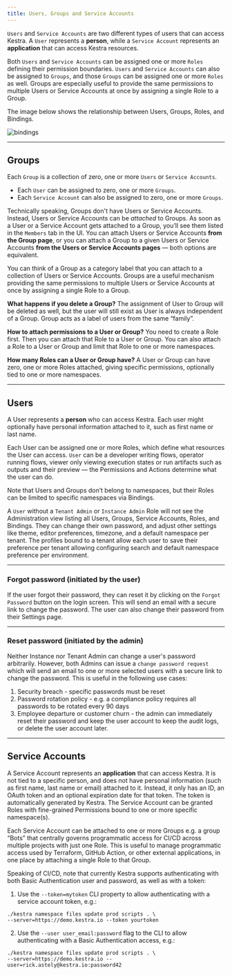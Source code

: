```yaml
---
title: Users, Groups and Service Accounts
---
```


`Users` and `Service Accounts` are two different types of users that can access Kestra. A `User` represents a **person**, while a `Service Account` represents an **application** that can access Kestra resources.

Both `Users` and `Service Accounts` can be assigned one or more `Roles` defining their permission boundaries. `Users` and `Service Accounts` can also be assigned to `Groups`, and those `Groups` can be assigned one or more `Roles` as well. Groups are especially useful to provide the same permissions to multiple Users or Service Accounts at once by assigning a single Role to a Group.

The image below shows the relationship between Users, Groups, Roles, and Bindings.

![bindings](/docs/bindings.png)

---

## Groups

Each `Group` is a collection of zero, one or more `Users` or `Service Accounts`.
- Each `User` can be assigned to zero, one or more `Groups`.
- Each `Service Account` can also be assigned to zero, one or more `Groups`.

Technically speaking, Groups don't have Users or Service Accounts. Instead, Users or Service Accounts can be _attached_ to Groups. As soon as a User or a Service Account gets attached to a Group, you’ll see them listed in the `Members` tab in the UI. You can attach Users or Service Accounts **from the Group page**, or you can attach a Group to a given Users or Service Accounts **from the Users or Service Accounts pages** — both options are equivalent.

You can think of a Group as a category label that you can attach to a collection of Users or Service Accounts. Groups are a useful mechanism providing the same permissions to multiple Users or Service Accounts at once by assigning a single Role to a Group.

**What happens if you delete a Group?** The assignment of User to Group will be deleted as well, but the user will still exist as User is always independent of a Group. Group acts as a label of users from the same “family”.

**How to attach permissions to a User or Group?** You need to create a Role first. Then you can attach that Role to a User or Group. You can also attach a Role to a User or Group and limit that Role to one or more namespaces.

**How many Roles can a User or Group have?** A User or Group can have zero, one or more Roles attached, giving specific permissions, optionally tied to one or more namespaces.

---

## Users

A User represents a **person** who can access Kestra. Each user might optionally have personal information attached to it, such as first name or last name.

Each User can be assigned one or more Roles, which define what resources the User can access. `User` can be a developer writing flows, operator running flows, viewer only viewing execution states or run artifacts such as outputs and their preview — the Permissions and Actions determine what the user can do.

Note that Users and Groups don’t belong to namespaces, but their Roles can be limited to specific namespaces via Bindings.

A `User` without a `Tenant Admin` or `Instance Admin` Role will not see the Administration view listing all Users, Groups, Service Accounts, Roles, and Bindings. They can change their own password, and adjust other settings like theme, editor preferences, timezone, and a default namespace per tenant. The profiles bound to a tenant allow each user to save their preference per tenant allowing configuring search and default namespace preference per environment.

---

### Forgot password (initiated by the user)

If the user forgot their password, they can reset it by clicking on the `Forgot Password` button on the login screen. This will send an email with a secure link to change the password. The user can also change their password from their Settings page.

---

### Reset password (initiated by the admin)

Neither Instance nor Tenant Admin can change a user's password arbitrarily. However, both Admins can issue a `change password request` which will send an email to one or more selected users with a secure link to change the password. This is useful in the following use cases:

1. Security breach - specific passwords must be reset
2. Password rotation policy - e.g. a compliance policy requires all passwords to be rotated every 90 days
3. Employee departure or customer churn - the admin can immediately reset their password and keep the user account to keep the audit logs, or delete the user account later.

---

## Service Accounts

A Service Account represents an **application** that can access Kestra. It is not tied to a specific person, and does not have personal information (such as first name, last name or email) attached to it. Instead, it only has an ID, an OAuth token and an optional expiration date for that token. The token is automatically generated by Kestra. The Service Account can be granted Roles with fine-grained Permissions bound to one or more specific namespace(s).

Each Service Account can be attached to one or more Groups e.g. a group “Bots” that centrally governs programmatic access for CI/CD across multiple projects with just one Role. This is useful to manage programmatic access used by Terraform, GitHub Action, or other external applications, in one place by attaching a single Role to that Group.

Speaking of CI/CD, note that currently Kestra supports authenticating with both Basic Authentication user and password, as well as with a token:

1. Use the `--token=mytoken` CLI property to allow authenticating with a service account token, e.g.:

```
./kestra namespace files update prod scripts . \
--server=https://demo.kestra.io --token yourtoken
```

2. Use the `--user user_email:password` flag to the CLI to allow authenticating with a Basic Authentication access, e.g.:

```
./kestra namespace files update prod scripts . \
--server=https://demo.kestra.io --user=rick.astely@kestra.io:password42
```
